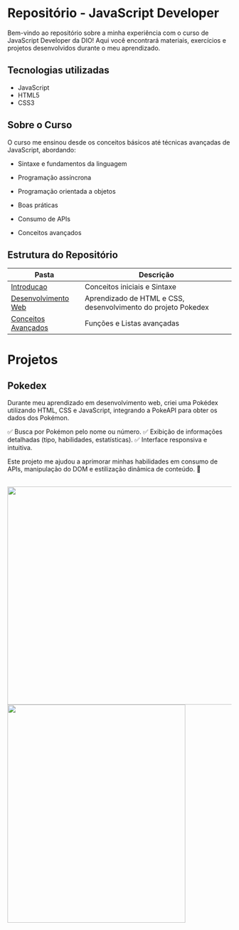 
# Repositório - JavaScript Developer

Bem-vindo ao repositório sobre a minha experiência com o curso de JavaScript Developer da DIO! Aqui você encontrará materiais, exercícios e projetos desenvolvidos durante o meu aprendizado.

## Tecnologias utilizadas

- JavaScript
- HTML5
- CSS3

##  Sobre o Curso

O curso me ensinou desde os conceitos básicos até técnicas avançadas de JavaScript, abordando:

- Sintaxe e fundamentos da linguagem

- Programação assíncrona

- Programação orientada a objetos

- Boas práticas

- Consumo de APIs

- Conceitos avançados 

## Estrutura do Repositório

| Pasta  | Descrição |
| ------------- | ------------- |
| [Introducao](./Introducao/)  | Conceitos iniciais e Sintaxe  |
| [Desenvolvimento Web](./Desenvolvimento%20Web/)  | Aprendizado de HTML e CSS, desenvolvimento do projeto Pokedex|
|[Conceitos Avançados](./Conceitos%20Avançados/) | Funções e Listas avançadas |

# Projetos

## Pokedex

Durante meu aprendizado em desenvolvimento web, criei uma Pokédex utilizando HTML, CSS e JavaScript, integrando a PokeAPI para obter os dados dos Pokémon.

 ✅ Busca por Pokémon pelo nome ou número. 
 ✅ Exibição de informações detalhadas (tipo, habilidades, estatísticas).
 ✅ Interface responsiva e intuitiva.

Este projeto me ajudou a aprimorar minhas habilidades em consumo de APIs, manipulação do DOM e estilização dinâmica de conteúdo. 🚀

<br>

<img src="https://github.com/user-attachments/assets/bc2b1547-66a1-4320-84d0-48ef3410163b" width="550" height="490">
<img src="https://github.com/user-attachments/assets/3c42bf42-b5ee-40f0-8d80-86b8cc4ff3e1" width="400" height="490">



